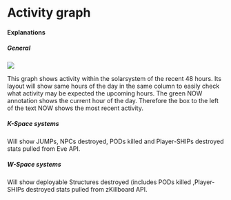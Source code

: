 # Activity graph

#### Explanations
##### General
<img src="https://raw.githubusercontent.com/Risingson/eedocs/master/docs/images/ssi/act.png">

This graph shows activity within the solarsystem of the recent 48 hours. Its layout will show same hours of the day in the same column to easily check what activity may be expected the upcoming hours.
The green NOW annotation shows the current hour of the day.
Therefore the box to the left of the text NOW shows the most recent activity.

##### K-Space systems
Will show JUMPs, NPCs destroyed, PODs killed and Player-SHIPs destroyed stats pulled from Eve API.

##### W-Space systems
Will show deployable Structures destroyed (includes PODs killed ,Player-SHIPs destroyed stats pulled from zKillboard API.
<!--stackedit_data:
eyJoaXN0b3J5IjpbMTM3ODY0MzQyOF19
-->